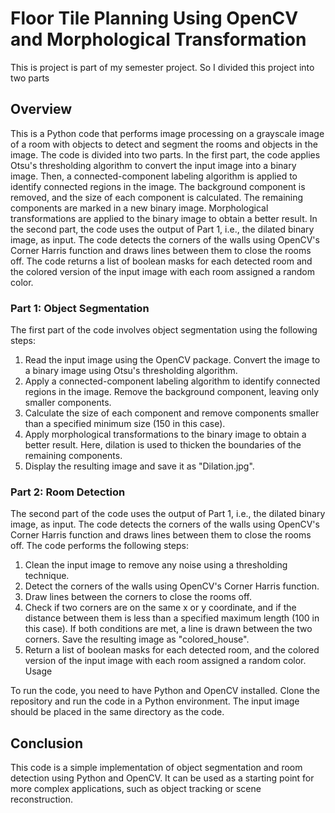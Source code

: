 # Floor Tile Planning Using OpenCV and Morphological Transformation
This is project is part of my semester project. So I divided this project into two parts

## **Overview**
This is a Python code that performs image processing on a grayscale image of a room with objects to detect and segment the rooms and objects in the image. The code is divided into two parts. In the first part, the code applies Otsu's thresholding algorithm to convert the input image into a binary image. Then, a connected-component labeling algorithm is applied to identify connected regions in the image. The background component is removed, and the size of each component is calculated. The remaining components are marked in a new binary image. Morphological transformations are applied to the binary image to obtain a better result. In the second part, the code uses the output of Part 1, i.e., the dilated binary image, as input. The code detects the corners of the walls using OpenCV's Corner Harris function and draws lines between them to close the rooms off. The code returns a list of boolean masks for each detected room and the colored version of the input image with each room assigned a random color.

### **Part 1: Object Segmentation**
The first part of the code involves object segmentation using the following steps:

1. Read the input image using the OpenCV package. Convert the image to a binary image using Otsu's thresholding algorithm.
2. Apply a connected-component labeling algorithm to identify connected regions in the image.
Remove the background component, leaving only smaller components.
3. Calculate the size of each component and remove components smaller than a specified minimum size (150 in this case).
4. Apply morphological transformations to the binary image to obtain a better result. Here, dilation is used to thicken the boundaries of the remaining components.
5. Display the resulting image and save it as "Dilation.jpg".


### **Part 2: Room Detection**
The second part of the code uses the output of Part 1, i.e., the dilated binary image, as input. 
The code detects the corners of the walls using OpenCV's Corner Harris function and draws lines between them to close the rooms off. The code performs the following steps:

1. Clean the input image to remove any noise using a thresholding technique.
2. Detect the corners of the walls using OpenCV's Corner Harris function.
3. Draw lines between the corners to close the rooms off.
4. Check if two corners are on the same x or y coordinate, and if the distance between them is less than a specified maximum length (100 in this case). If both conditions are met, a line is drawn between the two corners.
Save the resulting image as "colored_house".
5. Return a list of boolean masks for each detected room, and the colored version of the input image with each room assigned a random color.
Usage


To run the code, you need to have Python and OpenCV installed. Clone the repository and run the code in a Python environment. The input image should be placed in the same directory as the code.

## **Conclusion**
This code is a simple implementation of object segmentation and room detection using Python and OpenCV. It can be used as a starting point for more complex applications, such as object tracking or scene reconstruction.
